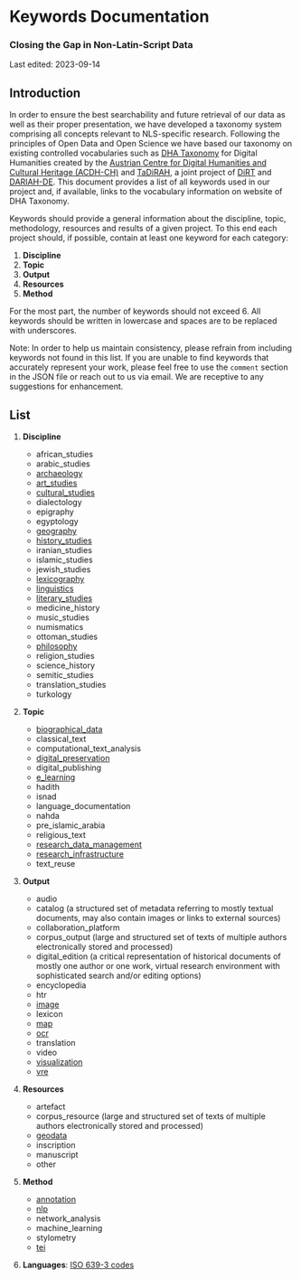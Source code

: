 # Keywords Documentation

### Closing the Gap in Non-Latin-Script Data

Last edited: 2023-09-14

## Introduction

In order to ensure the best searchability and future retrieval of our data as
well as their proper presentation, we have developed a taxonomy system
comprising all concepts relevant to NLS-specific research. Following the
principles of Open Data and Open Science we have based our taxonomy on existing
controlled vocabularies such as
[DHA Taxonomy](https://vocabs.acdh.oeaw.ac.at/en/) for Digital Humanities
created by the
[Austrian Centre for Digital Humanities and Cultural Heritage (ACDH-CH)](https://www.oeaw.ac.at/acdh/)
and [TaDiRAH](https://de.dariah.eu/tadirah), a joint project of
[DiRT](http://dirtdirectory.org/) and [DARIAH-DE](https://de.dariah.eu/). This
document provides a list of all keywords used in our project and, if available,
links to the vocabulary information on website of DHA Taxonomy.

Keywords should provide a general information about the discipline, topic,
methodology, resources and results of a given project. To this end each project
should, if possible, contain at least one keyword for each category:

1. **Discipline**
2. **Topic**
3. **Output**
4. **Resources**
5. **Method**

For the most part, the number of keywords should not exceed 6. All keywords
should be written in lowercase and spaces are to be replaced with underscores.

Note: In order to help us maintain consistency, please refrain from including
keywords not found in this list. If you are unable to find keywords that
accurately represent your work, please feel free to use the `comment` section in
the JSON file or reach out to us via email. We are receptive to any suggestions
for enhancement.

## List

1. **Discipline**
   - african_studies
   - arabic_studies
   - [archaeology](https://vocabs.acdh.oeaw.ac.at/dhataxonomy/Concept29)
   - [art_studies](https://vocabs.acdh.oeaw.ac.at/dhataxonomy/Concept20)
   - [cultural_studies](https://vocabs.acdh.oeaw.ac.at/dhataxonomy/Concept30)
   - dialectology
   - epigraphy
   - egyptology
   - [geography](https://vocabs.acdh.oeaw.ac.at/dhataxonomy/Concept25)
   - [history_studies](https://vocabs.acdh.oeaw.ac.at/dhataxonomy/Concept32)
   - iranian_studies
   - islamic_studies
   - jewish_studies
   - [lexicography](https://vocabs.acdh.oeaw.ac.at/dhataxonomy/Concept27)
   - [linguistics](https://vocabs.acdh.oeaw.ac.at/dhataxonomy/Concept28)
   - [literary_studies](https://vocabs.acdh.oeaw.ac.at/dhataxonomy/Concept31)
   - medicine_history
   - music_studies
   - numismatics
   - ottoman_studies
   - [philosophy](https://vocabs.acdh.oeaw.ac.at/dhataxonomy/Concept26)
   - religion_studies
   - science_history
   - semitic_studies
   - translation_studies
   - turkology

2. **Topic**
   - [biographical_data](https://vocabs.acdh.oeaw.ac.at/dhataxonomy/Concept69)
   - classical_text
   - computational_text_analysis
   - [digital_preservation](https://vocabs.acdh.oeaw.ac.at/dhataxonomy/Concept70)
   - digital_publishing
   - [e_learning](https://vocabs.acdh.oeaw.ac.at/dhataxonomy/Concept58)
   - hadith
   - isnad
   - language_documentation
   - nahda
   - pre_islamic_arabia
   - religious_text
   - [research_data_management](https://vocabs.acdh.oeaw.ac.at/dhataxonomy/Concept67.01)
   - [research_infrastructure](https://vocabs.acdh.oeaw.ac.at/dhataxonomy/Concept66)
   - text_reuse

3. **Output**
   - audio
   - catalog (a structured set of metadata referring to mostly textual
     documents, may also contain images or links to external sources)
   - collaboration_platform
   - corpus_output (large and structured set of texts of multiple authors
     electronically stored and processed)
   - digital_edition (a critical representation of historical documents of
     mostly one author or one work, virtual research environment with
     sophisticated search and/or editing options)
   - encyclopedia
   - htr
   - [image](https://vocabs.acdh.oeaw.ac.at/dhataxonomy/Concept38)
   - lexicon
   - [map](https://vocabs.acdh.oeaw.ac.at/dha_taxonomy/en/page/Concept37)
   - [ocr](https://vocabs.dariah.eu/dha_taxonomy/en/page/Concept41)
   - translation
   - video
   - [visualization](https://vocabs.acdh.oeaw.ac.at/dhataxonomy/Concept51)
   - [vre](https://vocabs.acdh.oeaw.ac.at/dhataxonomy/Concept50)

4. **Resources**
   - artefact
   - corpus_resource (large and structured set of texts of multiple authors
     electronically stored and processed)
   - [geodata](https://vocabs.acdh.oeaw.ac.at/dhataxonomy/Concept36)
   - inscription
   - manuscript
   - other

5. **Method**
   - [annotation](https://vocabs.acdh.oeaw.ac.at/dhataxonomy/Concept52)
   - [nlp](https://vocabs.acdh.oeaw.ac.at/dhataxonomy/Concept48)
   - network_analysis
   - machine_learning
   - stylometry
   - [tei](https://vocabs.dariah.eu/dha_taxonomy/en/page/Concept2.02)

6. **Languages**:
   [ISO 639-3 codes](https://iso639-3.sil.org/code_tables/639/data)
